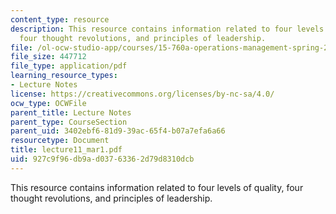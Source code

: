 ```yaml
---
content_type: resource
description: This resource contains information related to four levels of quality,
  four thought revolutions, and principles of leadership.
file: /ol-ocw-studio-app/courses/15-760a-operations-management-spring-2002/927c9f96db9ad03763362d79d8310dcb_lecture11_mar1.pdf
file_size: 447712
file_type: application/pdf
learning_resource_types:
- Lecture Notes
license: https://creativecommons.org/licenses/by-nc-sa/4.0/
ocw_type: OCWFile
parent_title: Lecture Notes
parent_type: CourseSection
parent_uid: 3402ebf6-81d9-39ac-65f4-b07a7efa6a66
resourcetype: Document
title: lecture11_mar1.pdf
uid: 927c9f96-db9a-d037-6336-2d79d8310dcb
---
```

This resource contains information related to four levels of quality, four thought revolutions, and principles of leadership.